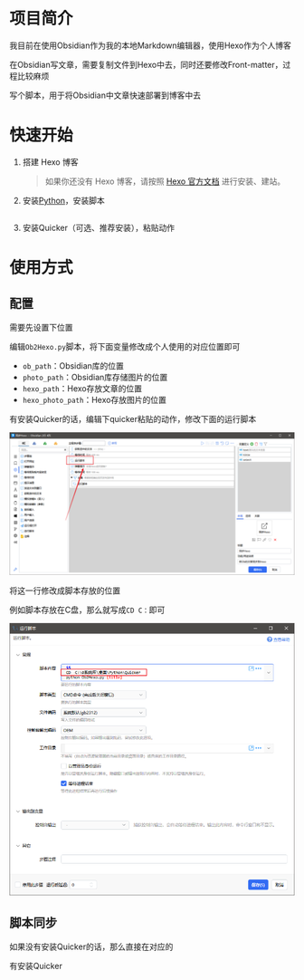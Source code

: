 

# 项目简介



我目前在使用Obsidian作为我的本地Markdown编辑器，使用Hexo作为个人博客

在Obsidian写文章，需要复制文件到Hexo中去，同时还要修改Front-matter，过程比较麻烦

写个脚本，用于将Obsidian中文章快速部署到博客中去





# 快速开始



1. 搭建 Hexo 博客

   > 如果你还没有 Hexo 博客，请按照 [Hexo 官方文档](https://hexo.io/zh-cn/docs/) 进行安装、建站。

2. 安装[Python](https://www.python.org/)，安装脚本

   ```
   
   ```

   

3. 安装Quicker（可选、推荐安装），粘贴动作



# 使用方式

## 配置

需要先设置下位置

编辑`Ob2Hexo.py`脚本，将下面变量修改成个人使用的对应位置即可

- `ob_path`：Obsidian库的位置
- `photo_path`：Obsidian库存储图片的位置
- `hexo_path`：Hexo存放文章的位置
- `hexo_photo_path`：Hexo存放图片的位置



有安装Quicker的话，编辑下quicker粘贴的动作，修改下面的运行脚本

![image-20230116183325452](assets/image-20230116183325452.png)

将这一行修改成脚本存放的位置

例如脚本存放在C盘，那么就写成`CD C：`即可

![image-20230116183414508](assets/image-20230116183414508.png)

## 脚本同步

如果没有安装Quicker的话，那么直接在对应的

有安装Quicker